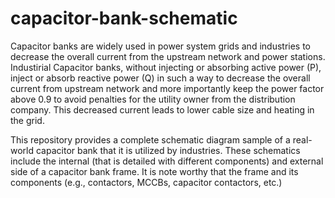 # capacitor-bank-schematic
Capacitor banks are widely used in power system grids and industries to decrease the overall current from the upstream network and power stations. Industirial Capacitor banks, without injecting or absorbing active power (P), inject or absorb reactive power (Q) in such a way to decrease the overall current from upstream network and more importantly keep the power factor above 0.9 to avoid penalties for the utility owner from the distribution company. This decreased current leads to lower cable size and heating in the grid.

This repository provides a complete schematic diagram sample of a real-world capacitor bank that it is utilized by industries. These schematics include the internal (that is detailed with different components) and external side of a capacitor bank frame. It is note worthy that the frame and its components (e.g., contactors, MCCBs, capacitor contactors, etc.)
